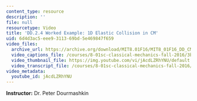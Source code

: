 ```yaml
---
content_type: resource
description: ''
file: null
resourcetype: Video
title: 'DD.2.4 Worked Example: 1D Elastic Collision in CM'
uid: 6d4d3ac5-eee9-3113-69bd-5e469847f659
video_files:
  archive_url: https://archive.org/download/MIT8.01F16/MIT8_01F16_DD_CMframe4_360p.mp4
  video_captions_file: /courses/8-01sc-classical-mechanics-fall-2016/3b7c8d3f1b4c567b9346ed690260be30_jAcdLZRhYNU.vtt
  video_thumbnail_file: https://img.youtube.com/vi/jAcdLZRhYNU/default.jpg
  video_transcript_file: /courses/8-01sc-classical-mechanics-fall-2016/7912fc4160e5e00f17f8eeaf4afcce3f_jAcdLZRhYNU.pdf
video_metadata:
  youtube_id: jAcdLZRhYNU
---
```


**Instructor:** Dr. Peter Dourmashkin
